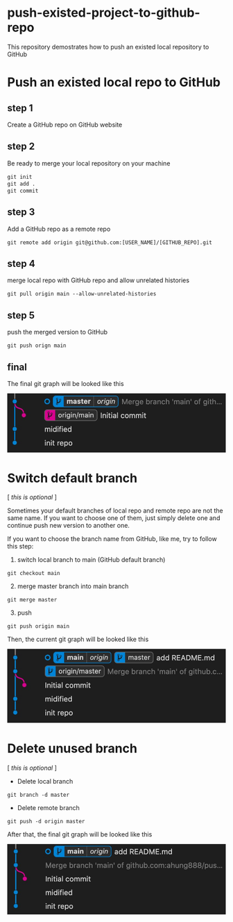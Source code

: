 push-existed-project-to-github-repo
===

This repository demostrates how to push an existed local repository to GitHub

# Push an existed local repo to GitHub

## step 1

Create a GitHub repo on GitHub website

## step 2

Be ready to merge your local repository on your machine
```
git init
git add .
git commit
```

## step 3

Add a GitHub repo as a remote repo
```
git remote add origin git@github.com:[USER_NAME]/[GITHUB_REPO].git
```

## step 4

merge local repo with GitHub repo and allow unrelated histories
```
git pull origin main --allow-unrelated-histories
```

## step 5

push the merged version to GitHub
```
git push orign main
```

## final

The final git graph will be looked like this

![Git Graph of merging two repositories which don't have related histories](images/git-graph-1.jpg)

# Switch default branch

[ *this is optional* ]

Sometimes your default branches of local repo and remote repo are not the same name. If you want to choose one of them, just simply delete one and continue push new version to another one.

If you want to choose the branch name from GitHub, like me, try to follow this step:


1. switch local branch to main (GitHub default branch)
```
git checkout main
```

2. merge master branch into main branch
```
git merge master
```

3. push
```
git push origin main
```

Then, the current git graph will be looked like this

![Git Graph of switch default branch](images/git-graph-2.jpg)

# Delete unused branch

[ *this is optional* ]

- Delete local branch
```
git branch -d master
```

- Delete remote branch
```
git push -d origin master
```

After that, the final git graph will be looked like this

![Git Graph of delete unused branch](images/git-graph-3.jpg)

